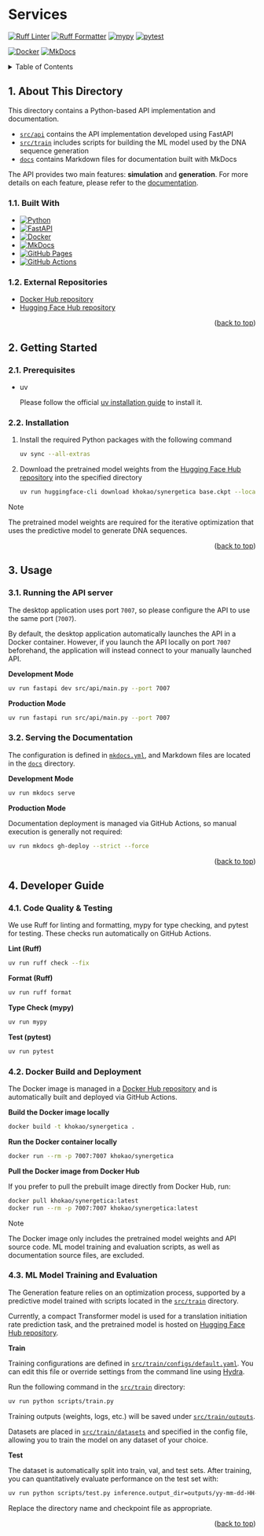 <a id="readme-top"></a>

# Services

[![Ruff Linter](https://github.com/khokao/synergetica/actions/workflows/python-ruff-check.yml/badge.svg)](https://github.com/khokao/synergetica/actions/workflows/python-ruff-check.yml)
[![Ruff Formatter](https://github.com/khokao/synergetica/actions/workflows/python-ruff-format.yml/badge.svg)](https://github.com/khokao/synergetica/actions/workflows/python-ruff-format.yml)
[![mypy](https://github.com/khokao/synergetica/actions/workflows/python-mypy.yml/badge.svg)](https://github.com/khokao/synergetica/actions/workflows/python-mypy.yml)
[![pytest](https://github.com/khokao/synergetica/actions/workflows/python-pytest.yml/badge.svg)](https://github.com/khokao/synergetica/actions/workflows/python-pytest.yml)

[![Docker](https://github.com/khokao/synergetica/actions/workflows/docker-build.yml/badge.svg)](https://github.com/khokao/synergetica/actions/workflows/docker-build.yml)
[![MkDocs](https://github.com/khokao/synergetica/actions/workflows/python-mkdocs.yml/badge.svg)](https://github.com/khokao/synergetica/actions/workflows/python-mkdocs.yml)



<details>
  <summary>Table of Contents</summary>
  <ol>
    <li>
      <a href="#1-about-this-directory">About This Directory</a>
      <ul>
        <li><a href="#11-built-with">Built With</a></li>
        <li><a href="#12-external-repositories">External Repositories</a></li>
      </ul>
    </li>
    <li>
      <a href="#2-getting-started">Getting Started</a>
      <ul>
        <li><a href="#21-prerequisites">Prerequisites</a></li>
        <li><a href="#22-installation">Installation</a></li>
      </ul>
    </li>
    <li>
      <a href="#3-usage">Usage</a>
      <ul>
        <li><a href="#31-running-the-api-server">Running the API server</a></li>
        <li><a href="#32-serving-the-documentation">Serving the Documentation</a></li>
      </ul>
    </li>
    <li>
      <a href="#4-developer-guide">Developer Guide</a>
      <ul>
        <li><a href="#41-code-quality--testing">Code Quality & Testing</a></li>
        <li><a href="#42-docker-build-and-deployment">Docker Build and Deployment</a></li>
        <li><a href="#43-ml-model-training-and-evaluation">ML Model Training and Evaluation</a></li>
      </ul>
    </li>
  </ol>
</details>



## 1. About This Directory

This directory contains a Python-based API implementation and documentation.

- [`src/api`](src/api) contains the API implementation developed using FastAPI
- [`src/train`](src/train) includes scripts for building the ML model used by the DNA sequence generation
- [`docs`](docs) contains Markdown files for documentation built with MkDocs

The API provides two main features: **simulation** and **generation**. For more details on each feature, please refer to the [documentation](https://khokao.github.io/synergetica/).

### 1.1. Built With
* [![Python][Python]][Python-url]
* [![FastAPI][FastAPI]][FastAPI-url]
* [![Docker][Docker]][Docker-url]
* [![MkDocs][MkDocs]][MkDocs-url]
* [![GitHub Pages][GitHub-Pages]][GitHub-Pages-url]
* [![GitHub Actions][GitHub-Actions]][GitHub-Actions-url]

### 1.2. External Repositories

- [Docker Hub repository](https://hub.docker.com/r/khokao/synergetica)
- [Hugging Face Hub repository](https://huggingface.co/khokao/synergetica)

<p align="right">(<a href="#readme-top">back to top</a>)</p>



## 2. Getting Started

### 2.1. Prerequisites

* uv

  Please follow the official [uv installation guide](https://docs.astral.sh/uv/getting-started/installation/) to install it.

### 2.2. Installation

1. Install the required Python packages with the following command
   ```sh
   uv sync --all-extras
   ```
2. Download the pretrained model weights from the [Hugging Face Hub repository](https://huggingface.co/khokao/synergetica) into the specified directory
   ```sh
   uv run huggingface-cli download khokao/synergetica base.ckpt --local-dir src/api/generator/checkpoints
   ```

> [!NOTE]
> The pretrained model weights are required for the iterative optimization that uses the predictive model to generate DNA sequences.

<p align="right">(<a href="#readme-top">back to top</a>)</p>



## 3. Usage

### 3.1. Running the API server

The desktop application uses port `7007`, so please configure the API to use the same port (`7007`).

By default, the desktop application automatically launches the API in a Docker container. However, if you launch the API locally on port `7007` beforehand, the application will instead connect to your manually launched API.

**Development Mode**

```sh
uv run fastapi dev src/api/main.py --port 7007
```

**Production Mode**

```sh
uv run fastapi run src/api/main.py --port 7007
```

### 3.2. Serving the Documentation

The configuration is defined in [`mkdocs.yml`](mkdocs.yml), and Markdown files are located in the [`docs`](docs) directory.

**Development Mode**

```sh
uv run mkdocs serve
```

**Production Mode**

Documentation deployment is managed via GitHub Actions, so manual execution is generally not required:

```sh
uv run mkdocs gh-deploy --strict --force
```

<p align="right">(<a href="#readme-top">back to top</a>)</p>



## 4. Developer Guide

### 4.1. Code Quality & Testing

We use Ruff for linting and formatting, mypy for type checking, and pytest for testing. These checks run automatically on GitHub Actions.

**Lint (Ruff)**

```sh
uv run ruff check --fix
```

**Format (Ruff)**

```sh
uv run ruff format
```

**Type Check (mypy)**

```sh
uv run mypy
```

**Test (pytest)**

```sh
uv run pytest
```

### 4.2. Docker Build and Deployment

The Docker image is managed in a [Docker Hub repository](https://hub.docker.com/r/khokao/synergetica) and is automatically built and deployed via GitHub Actions.

**Build the Docker image locally**

```sh
docker build -t khokao/synergetica .
```

**Run the Docker container locally**

```sh
docker run --rm -p 7007:7007 khokao/synergetica
```

**Pull the Docker image from Docker Hub**

If you prefer to pull the prebuilt image directly from Docker Hub, run:

```sh
docker pull khokao/synergetica:latest
docker run --rm -p 7007:7007 khokao/synergetica:latest
```

> [!NOTE]
> The Docker image only includes the pretrained model weights and API source code. ML model training and evaluation scripts, as well as documentation source files, are excluded.

### 4.3. ML Model Training and Evaluation

The Generation feature relies on an optimization process, supported by a predictive model trained with scripts located in the [`src/train`](src/train) directory.

Currently, a compact Transformer model is used for a translation initiation rate prediction task, and the pretrained model is hosted on [Hugging Face Hub repository](https://huggingface.co/khokao/synergetica).

**Train**

Training configurations are defined in [`src/train/configs/default.yaml`](src/train/configs/default.yaml). You can edit this file or override settings from the command line using [Hydra](https://hydra.cc/).

Run the following command in the [`src/train`](src/train) directory:

```sh
uv run python scripts/train.py
```

Training outputs (weights, logs, etc.) will be saved under [`src/train/outputs`](src/train/outputs).

Datasets are placed in [`src/train/datasets`](src/train/datasets) and specified in the config file, allowing you to train the model on any dataset of your choice.

**Test**

The dataset is automatically split into train, val, and test sets. After training, you can quantitatively evaluate performance on the test set with:

```sh
uv run python scripts/test.py inference.output_dir=outputs/yy-mm-dd-HH-MM-SS inference.ckpt=outputs/yy-mm-dd-HH-MM-SS/lightning_logs/version_0/checkpoints/last.ckpt
```

Replace the directory name and checkpoint file as appropriate.

<p align="right">(<a href="#readme-top">back to top</a>)</p>



<!-- MARKDOWN LINKS & IMAGES -->
<!-- https://www.markdownguide.org/basic-syntax/#reference-style-links -->
[Python]: https://img.shields.io/badge/Python-3776AB?logo=python&logoColor=fff
[Python-url]: https://www.python.org/
[FastAPI]: https://img.shields.io/badge/FastAPI-009485.svg?logo=fastapi&logoColor=white
[FastAPI-url]: https://fastapi.tiangolo.com/
[Docker]: https://img.shields.io/badge/Docker-2496ED?logo=docker&logoColor=fff
[Docker-url]: https://www.docker.com/
[MkDocs]: https://img.shields.io/badge/MkDocs-526CFE?logo=materialformkdocs&logoColor=fff
[MkDocs-url]: https://www.mkdocs.org/
[GitHub-Pages]: https://img.shields.io/badge/GitHub%20Pages-121013?logo=github&logoColor=white
[GitHub-Pages-url]: https://pages.github.com/
[GitHub-Actions]: https://img.shields.io/badge/GitHub_Actions-2088FF?logo=github-actions&logoColor=white
[GitHub-Actions-url]: https://github.com/features/actions/
